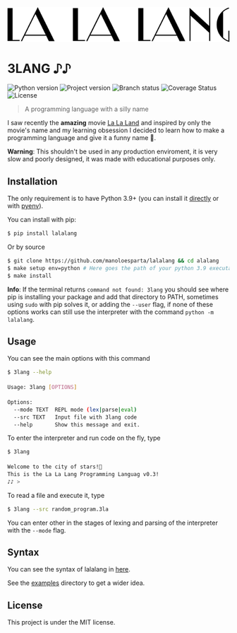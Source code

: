 ![La La Lang Logo](./docs/logo.png)

# 3LANG ♪♪

![Python version](https://img.shields.io/badge/Python-3.9%2B-blue)
![Project version](https://img.shields.io/badge/Version-0.3.5-blueviolet)
![Branch status](https://github.com/manoloesparta/lalalang/actions/workflows/main.yml/badge.svg)
![Coverage Status](https://coveralls.io/repos/github/manoloesparta/lalalang/badge.svg?t=xGQ81l)
![License](https://img.shields.io/badge/License-MIT-red)

> A programming language with a silly name 

I saw recently the **amazing** movie [La La Land](https://www.youtube.com/watch?v=xVVqlm8Fq3Y) and inspired by only the movie's name and my learning obsession I decided to learn how to make a programming language and give it a funny name 🙂. 

**Warning**: This shouldn't be used in any production enviroment, it is very slow and poorly designed, it was made with educational purposes only.

## Installation

The only requirement is to have Python 3.9+ (you can install it [directly](https://www.python.org/downloads/release/python-396/) or with [pyenv](https://github.com/pyenv/pyenv)).

You can install with pip:

```bash
$ pip install lalalang
```

Or by source

```bash
$ git clone https://github.com/manoloesparta/lalalang && cd alalang
$ make setup env=python # Here goes the path of your python 3.9 executable
$ make install
```

**Info**: If the terminal returns `command not found: 3lang` you should see where pip is installing your package and add that directory to PATH, sometimes using `sudo` with pip solves it, or adding the `--user` flag, if none of these options works can still use the interpreter with the command `python -m lalalang`.

## Usage

You can see the main options with this command

```bash
$ 3lang --help

Usage: 3lang [OPTIONS]

Options:
  --mode TEXT  REPL mode (lex|parse|eval)
  --src TEXT   Input file with 3lang code
  --help       Show this message and exit.
```

To enter the interpreter and run code on the fly, type

```bash
$ 3lang

Welcome to the city of stars!🌟
This is the La La Lang Programming Languag v0.3!
♪♪ > 
```

To read a file and execute it, type

```bash
$ 3lang --src random_program.3la
```

You can enter other in the stages of lexing and parsing of the interpreter with the ```--mode``` flag.

## Syntax

You can see the syntax of lalalang in [here](./docs).

See the [examples](./examples) directory to get a wider idea.

## License

This project is under the MIT license.
